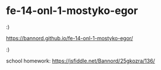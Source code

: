 # fe-14-onl-1-mostyko-egor

:)

https://bannord.github.io/fe-14-onl-1-mostyko-egor/

:)


school homework: https://jsfiddle.net/Bannord/25gkozra/136/
